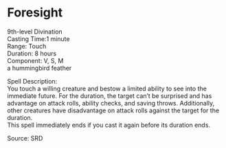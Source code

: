 # Foresight
9th-level Divination<br>
Casting Time:1 minute<br>
Range: Touch<br>
Duration: 8 hours<br>
Component: V, S, M<br>
a hummingbird feather

Spell Description:<br>
You touch a willing creature and bestow a limited ability to see into the immediate future. For the duration, the target can’t be surprised and has advantage on attack rolls, ability checks, and saving throws. Additionally, other creatures have disadvantage on attack rolls against the target for the duration.<br>This spell immediately ends if you cast it again before its duration ends.

Source: SRD